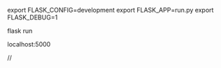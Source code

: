 

export FLASK_CONFIG=development
export FLASK_APP=run.py
export FLASK_DEBUG=1

flask run

localhost:5000

// 



